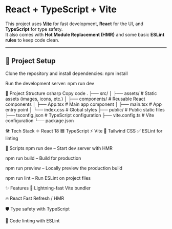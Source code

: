 # React + TypeScript + Vite

This project uses **[Vite](https://vitejs.dev/)** for fast development, **React** for the UI, and **TypeScript** for type safety.  
It also comes with **Hot Module Replacement (HMR)** and some basic **ESLint rules** to keep code clean.

---

## 🚀 Project Setup

Clone the repository and install dependencies:
npm install

Run the development server:
npm run dev



📂 Project Structure
csharp
Copy code
.
├── src/
│   ├── assets/       # Static assets (images, icons, etc.)
│   ├── components/   # Reusable React components
│   ├── App.tsx       # Main app component
│   ├── main.tsx      # App entry point
│   └── index.css     # Global styles
├── public/           # Public static files
├── tsconfig.json     # TypeScript configuration
├── vite.config.ts    # Vite configuration
└── package.json


🛠️ Tech Stack
⚛️ React 18
🟦 TypeScript
⚡ Vite
🎨 Tailwind CSS 
✅ ESLint for linting

📖 Scripts
npm run dev – Start dev server with HMR

npm run build – Build for production

npm run preview – Locally preview the production build

npm run lint – Run ESLint on project files

✨ Features
🚄 Lightning-fast Vite bundler

🔥 React Fast Refresh / HMR

🛡️ Type safety with TypeScript

📏 Code linting with ESLint


